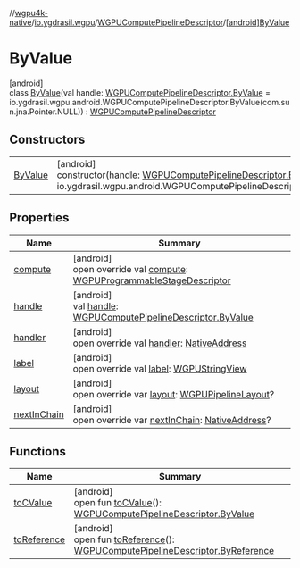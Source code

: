 //[wgpu4k-native](../../../../index.md)/[io.ygdrasil.wgpu](../../index.md)/[WGPUComputePipelineDescriptor](../index.md)/[[android]ByValue](index.md)

# ByValue

[android]\
class [ByValue](index.md)(val handle: [WGPUComputePipelineDescriptor.ByValue](../../../io.ygdrasil.wgpu.android/-w-g-p-u-compute-pipeline-descriptor/-by-value/index.md) = io.ygdrasil.wgpu.android.WGPUComputePipelineDescriptor.ByValue(com.sun.jna.Pointer.NULL)) : [WGPUComputePipelineDescriptor](../index.md)

## Constructors

| | |
|---|---|
| [ByValue](-by-value.md) | [android]<br>constructor(handle: [WGPUComputePipelineDescriptor.ByValue](../../../io.ygdrasil.wgpu.android/-w-g-p-u-compute-pipeline-descriptor/-by-value/index.md) = io.ygdrasil.wgpu.android.WGPUComputePipelineDescriptor.ByValue(com.sun.jna.Pointer.NULL)) |

## Properties

| Name | Summary |
|---|---|
| [compute](compute.md) | [android]<br>open override val [compute](compute.md): [WGPUProgrammableStageDescriptor](../../-w-g-p-u-programmable-stage-descriptor/index.md) |
| [handle](handle.md) | [android]<br>val [handle](handle.md): [WGPUComputePipelineDescriptor.ByValue](../../../io.ygdrasil.wgpu.android/-w-g-p-u-compute-pipeline-descriptor/-by-value/index.md) |
| [handler](handler.md) | [android]<br>open override val [handler](handler.md): [NativeAddress](../../../ffi/-native-address/index.md) |
| [label](label.md) | [android]<br>open override val [label](label.md): [WGPUStringView](../../-w-g-p-u-string-view/index.md) |
| [layout](layout.md) | [android]<br>open override var [layout](layout.md): [WGPUPipelineLayout](../../-w-g-p-u-pipeline-layout/index.md)? |
| [nextInChain](next-in-chain.md) | [android]<br>open override var [nextInChain](next-in-chain.md): [NativeAddress](../../../ffi/-native-address/index.md)? |

## Functions

| Name | Summary |
|---|---|
| [toCValue](../[android]to-c-value.md) | [android]<br>open fun [toCValue](../[android]to-c-value.md)(): [WGPUComputePipelineDescriptor.ByValue](../../../io.ygdrasil.wgpu.android/-w-g-p-u-compute-pipeline-descriptor/-by-value/index.md) |
| [toReference](../to-reference.md) | [android]<br>open fun [toReference](../to-reference.md)(): [WGPUComputePipelineDescriptor.ByReference](../../../io.ygdrasil.wgpu.android/-w-g-p-u-compute-pipeline-descriptor/-by-reference/index.md) |